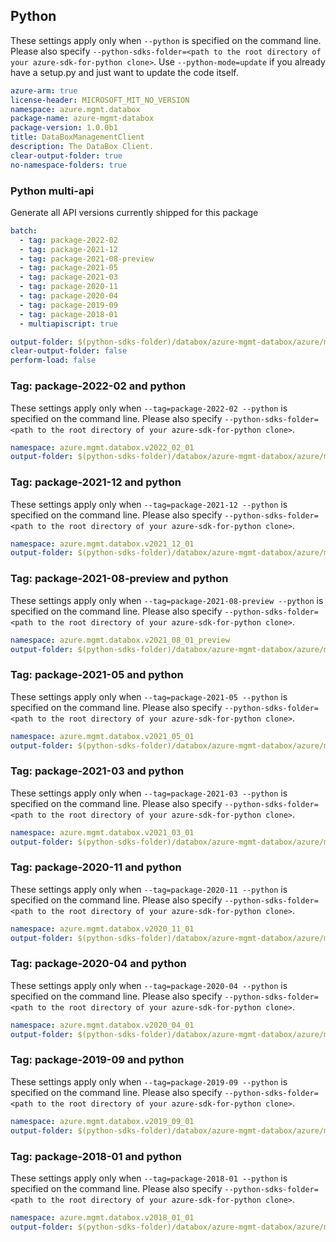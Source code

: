 ## Python

These settings apply only when `--python` is specified on the command line.
Please also specify `--python-sdks-folder=<path to the root directory of your azure-sdk-for-python clone>`.
Use `--python-mode=update` if you already have a setup.py and just want to update the code itself.

``` yaml $(python) && $(track2)
azure-arm: true
license-header: MICROSOFT_MIT_NO_VERSION
namespace: azure.mgmt.databox
package-name: azure-mgmt-databox
package-version: 1.0.0b1
title: DataBoxManagementClient
description: The DataBox Client.
clear-output-folder: true
no-namespace-folders: true
```

### Python multi-api

Generate all API versions currently shipped for this package

```yaml $(python) && $(multiapi) && $(track2)
batch:
  - tag: package-2022-02
  - tag: package-2021-12
  - tag: package-2021-08-preview
  - tag: package-2021-05
  - tag: package-2021-03
  - tag: package-2020-11
  - tag: package-2020-04
  - tag: package-2019-09
  - tag: package-2018-01
  - multiapiscript: true
```

``` yaml $(multiapiscript)
output-folder: $(python-sdks-folder)/databox/azure-mgmt-databox/azure/mgmt/databox/
clear-output-folder: false
perform-load: false
```

### Tag: package-2022-02 and python

These settings apply only when `--tag=package-2022-02 --python` is specified on the command line.
Please also specify `--python-sdks-folder=<path to the root directory of your azure-sdk-for-python clone>`.

``` yaml $(tag) == 'package-2022-02' && $(python) && $(track2)
namespace: azure.mgmt.databox.v2022_02_01
output-folder: $(python-sdks-folder)/databox/azure-mgmt-databox/azure/mgmt/databox/v2022_02_01
```

### Tag: package-2021-12 and python

These settings apply only when `--tag=package-2021-12 --python` is specified on the command line.
Please also specify `--python-sdks-folder=<path to the root directory of your azure-sdk-for-python clone>`.

``` yaml $(tag) == 'package-2021-12' && $(python) && $(track2)
namespace: azure.mgmt.databox.v2021_12_01
output-folder: $(python-sdks-folder)/databox/azure-mgmt-databox/azure/mgmt/databox/v2021_12_01
```

### Tag: package-2021-08-preview and python

These settings apply only when `--tag=package-2021-08-preview --python` is specified on the command line.
Please also specify `--python-sdks-folder=<path to the root directory of your azure-sdk-for-python clone>`.

``` yaml $(tag) == 'package-2021-08-preview' && $(python) && $(track2)
namespace: azure.mgmt.databox.v2021_08_01_preview
output-folder: $(python-sdks-folder)/databox/azure-mgmt-databox/azure/mgmt/databox/v2021_08_01_preview
```

### Tag: package-2021-05 and python

These settings apply only when `--tag=package-2021-05 --python` is specified on the command line.
Please also specify `--python-sdks-folder=<path to the root directory of your azure-sdk-for-python clone>`.

``` yaml $(tag) == 'package-2021-05' && $(python) && $(track2)
namespace: azure.mgmt.databox.v2021_05_01
output-folder: $(python-sdks-folder)/databox/azure-mgmt-databox/azure/mgmt/databox/v2021_05_01
```

### Tag: package-2021-03 and python

These settings apply only when `--tag=package-2021-03 --python` is specified on the command line.
Please also specify `--python-sdks-folder=<path to the root directory of your azure-sdk-for-python clone>`.

``` yaml $(tag) == 'package-2021-03' && $(python) && $(track2)
namespace: azure.mgmt.databox.v2021_03_01
output-folder: $(python-sdks-folder)/databox/azure-mgmt-databox/azure/mgmt/databox/v2021_03_01
```

### Tag: package-2020-11 and python

These settings apply only when `--tag=package-2020-11 --python` is specified on the command line.
Please also specify `--python-sdks-folder=<path to the root directory of your azure-sdk-for-python clone>`.

``` yaml $(tag) == 'package-2020-11' && $(python) && $(track2)
namespace: azure.mgmt.databox.v2020_11_01
output-folder: $(python-sdks-folder)/databox/azure-mgmt-databox/azure/mgmt/databox/v2020_11_01
```

### Tag: package-2020-04 and python

These settings apply only when `--tag=package-2020-04 --python` is specified on the command line.
Please also specify `--python-sdks-folder=<path to the root directory of your azure-sdk-for-python clone>`.

``` yaml $(tag) == 'package-2020-04' && $(python) && $(track2)
namespace: azure.mgmt.databox.v2020_04_01
output-folder: $(python-sdks-folder)/databox/azure-mgmt-databox/azure/mgmt/databox/v2020_04_01
```

### Tag: package-2019-09 and python

These settings apply only when `--tag=package-2019-09 --python` is specified on the command line.
Please also specify `--python-sdks-folder=<path to the root directory of your azure-sdk-for-python clone>`.

``` yaml $(tag) == 'package-2019-09' && $(python) && $(track2)
namespace: azure.mgmt.databox.v2019_09_01
output-folder: $(python-sdks-folder)/databox/azure-mgmt-databox/azure/mgmt/databox/v2019_09_01
```

### Tag: package-2018-01 and python

These settings apply only when `--tag=package-2018-01 --python` is specified on the command line.
Please also specify `--python-sdks-folder=<path to the root directory of your azure-sdk-for-python clone>`.

``` yaml $(tag) == 'package-2018-01' && $(python) && $(track2)
namespace: azure.mgmt.databox.v2018_01_01
output-folder: $(python-sdks-folder)/databox/azure-mgmt-databox/azure/mgmt/databox/v2018_01_01
```
